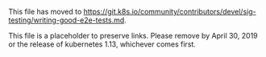 This file has moved to https://git.k8s.io/community/contributors/devel/sig-testing/writing-good-e2e-tests.md.

This file is a placeholder to preserve links.  Please remove by April 30, 2019 or the release of kubernetes 1.13, whichever comes first.